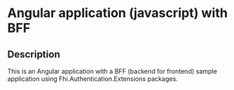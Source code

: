 # Angular application (javascript) with BFF

## Description

This is an Angular application with a BFF (backend for frontend) sample application using Fhi.Authentication.Extensions packages. 

